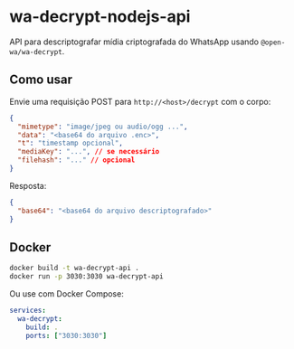 # wa-decrypt-nodejs-api

API para descriptografar mídia criptografada do WhatsApp usando `@open-wa/wa-decrypt`.

## Como usar

Envie uma requisição POST para `http://<host>/decrypt` com o corpo:

```json
{
  "mimetype": "image/jpeg ou audio/ogg ...",
  "data": "<base64 do arquivo .enc>",
  "t": "timestamp opcional",
  "mediaKey": "...", // se necessário
  "filehash": "..." // opcional
}
```

Resposta:

```json
{
  "base64": "<base64 do arquivo descriptografado>"
}
```

## Docker

```bash
docker build -t wa-decrypt-api .
docker run -p 3030:3030 wa-decrypt-api
```

Ou use com Docker Compose:

```yaml
services:
  wa-decrypt:
    build: .
    ports: ["3030:3030"]
```